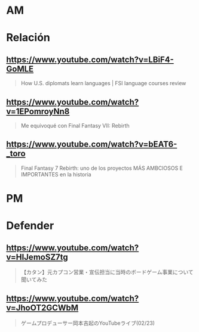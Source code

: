 # AM
# Relación

## https://www.youtube.com/watch?v=LBiF4-GoMLE

> How U.S. diplomats learn languages | FSI language courses review

## https://www.youtube.com/watch?v=1EPomroyNn8 

> Me equivoqué con Final Fantasy VII: Rebirth 

## https://www.youtube.com/watch?v=bEAT6-_toro 

> Final Fantasy 7 Rebirth: uno de los proyectos MÁS AMBCIOSOS E IMPORTANTES en la historia 

# PM

# Defender

## https://www.youtube.com/watch?v=HIJemoSZ7tg

> 【カタン】元カプコン営業・宣伝担当に当時のボードゲーム事業について聞いてみた


## https://www.youtube.com/watch?v=JhoOT2GCWbM

>  ゲームプロデューサー岡本吉起のYouTubeライブ(02/23) 
